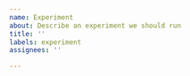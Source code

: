 ```yaml
---
name: Experiment
about: Describe an experiment we should run
title: ''
labels: experiment
assignees: ''

---
```

